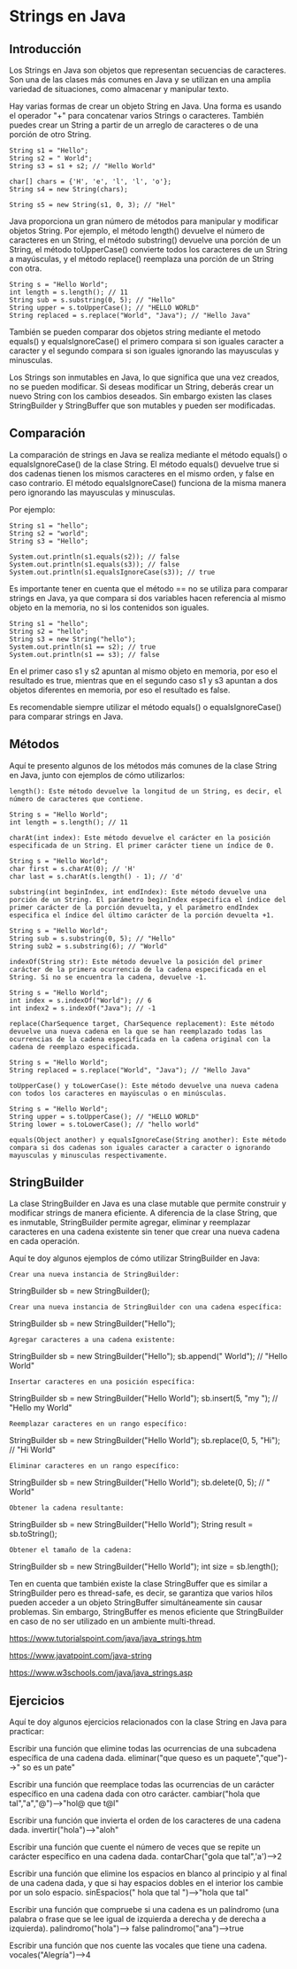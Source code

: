 # Strings en Java  #

## Introducción ##

Los Strings en Java son objetos que representan secuencias de caracteres. Son una de las clases más comunes en Java y se utilizan en una amplia variedad de situaciones, como almacenar y manipular texto.

Hay varias formas de crear un objeto String en Java. Una forma es usando el operador "+" para concatenar varios Strings o caracteres. También puedes crear un String a partir de un arreglo de caracteres o de una porción de otro String.

```
String s1 = "Hello";
String s2 = " World";
String s3 = s1 + s2; // "Hello World"

char[] chars = {'H', 'e', 'l', 'l', 'o'};
String s4 = new String(chars);

String s5 = new String(s1, 0, 3); // "Hel"
```

Java proporciona un gran número de métodos para manipular y modificar objetos String. Por ejemplo, el método length() devuelve el número de caracteres en un String, el método substring() devuelve una porción de un String, el método toUpperCase() convierte todos los caracteres de un String a mayúsculas, y el método replace() reemplaza una porción de un String con otra.

```
String s = "Hello World";
int length = s.length(); // 11
String sub = s.substring(0, 5); // "Hello"
String upper = s.toUpperCase(); // "HELLO WORLD"
String replaced = s.replace("World", "Java"); // "Hello Java"
```

También se pueden comparar dos objetos string mediante el metodo equals() y equalsIgnoreCase() el primero compara si son iguales caracter a caracter y el segundo compara si son iguales ignorando las mayusculas y minusculas.

Los Strings son inmutables en Java, lo que significa que una vez creados, no se pueden modificar. Si deseas modificar un String, deberás crear un nuevo String con los cambios deseados. Sin embargo existen las clases StringBuilder y StringBuffer que son mutables y pueden ser modificadas.

## Comparación ##

La comparación de strings en Java se realiza mediante el método equals() o equalsIgnoreCase() de la clase String. El método equals() devuelve true si dos cadenas tienen los mismos caracteres en el mismo orden, y false en caso contrario. El método equalsIgnoreCase() funciona de la misma manera pero ignorando las mayusculas y minusculas.

Por ejemplo:

```
String s1 = "hello";
String s2 = "world";
String s3 = "Hello";

System.out.println(s1.equals(s2)); // false
System.out.println(s1.equals(s3)); // false
System.out.println(s1.equalsIgnoreCase(s3)); // true
```

Es importante tener en cuenta que el método == no se utiliza para comparar strings en Java, ya que compara si dos variables hacen referencia al mismo objeto en la memoria, no si los contenidos son iguales.

```
String s1 = "hello";
String s2 = "hello";
String s3 = new String("hello");
System.out.println(s1 == s2); // true
System.out.println(s1 == s3); // false
```

En el primer caso s1 y s2 apuntan al mismo objeto en memoria, por eso el resultado es true, mientras que en el segundo caso s1 y s3 apuntan a dos objetos diferentes en memoria, por eso el resultado es false.

Es recomendable siempre utilizar el método equals() o equalsIgnoreCase() para comparar strings en Java.

## Métodos ##

Aquí te presento algunos de los métodos más comunes de la clase String en Java, junto con ejemplos de cómo utilizarlos:

    length(): Este método devuelve la longitud de un String, es decir, el número de caracteres que contiene.

```
String s = "Hello World";
int length = s.length(); // 11
```

    charAt(int index): Este método devuelve el carácter en la posición especificada de un String. El primer carácter tiene un índice de 0.

```
String s = "Hello World";
char first = s.charAt(0); // 'H'
char last = s.charAt(s.length() - 1); // 'd'
```

    substring(int beginIndex, int endIndex): Este método devuelve una porción de un String. El parámetro beginIndex especifica el índice del primer carácter de la porción devuelta, y el parámetro endIndex especifica el índice del último carácter de la porción devuelta +1.

```
String s = "Hello World";
String sub = s.substring(0, 5); // "Hello"
String sub2 = s.substring(6); // "World"
```

    indexOf(String str): Este método devuelve la posición del primer carácter de la primera ocurrencia de la cadena especificada en el String. Si no se encuentra la cadena, devuelve -1.

```
String s = "Hello World";
int index = s.indexOf("World"); // 6
int index2 = s.indexOf("Java"); // -1
```

    replace(CharSequence target, CharSequence replacement): Este método devuelve una nueva cadena en la que se han reemplazado todas las ocurrencias de la cadena especificada en la cadena original con la cadena de reemplazo especificada.

```
String s = "Hello World";
String replaced = s.replace("World", "Java"); // "Hello Java"
```

    toUpperCase() y toLowerCase(): Este método devuelve una nueva cadena con todos los caracteres en mayúsculas o en minúsculas.

```
String s = "Hello World";
String upper = s.toUpperCase(); // "HELLO WORLD"
String lower = s.toLowerCase(); // "hello world"
```

    equals(Object another) y equalsIgnoreCase(String another): Este método compara si dos cadenas son iguales caracter a caracter o ignorando mayusculas y minusculas respectivamente.

## StringBuilder ##

La clase StringBuilder en Java es una clase mutable que permite construir y modificar strings de manera eficiente. A diferencia de la clase String, que es inmutable, StringBuilder permite agregar, eliminar y reemplazar caracteres en una cadena existente sin tener que crear una nueva cadena en cada operación.

Aquí te doy algunos ejemplos de cómo utilizar StringBuilder en Java:

    Crear una nueva instancia de StringBuilder:

StringBuilder sb = new StringBuilder();

    Crear una nueva instancia de StringBuilder con una cadena específica:

StringBuilder sb = new StringBuilder("Hello");

    Agregar caracteres a una cadena existente:

StringBuilder sb = new StringBuilder("Hello");
sb.append(" World"); // "Hello World"

    Insertar caracteres en una posición específica:

StringBuilder sb = new StringBuilder("Hello World");
sb.insert(5, "my "); // "Hello my World"

    Reemplazar caracteres en un rango específico:

StringBuilder sb = new StringBuilder("Hello World");
sb.replace(0, 5, "Hi"); // "Hi World"

    Eliminar caracteres en un rango específico:

StringBuilder sb = new StringBuilder("Hello World");
sb.delete(0, 5); // " World"

    Obtener la cadena resultante:

StringBuilder sb = new StringBuilder("Hello World");
String result = sb.toString();

    Obtener el tamaño de la cadena:

StringBuilder sb = new StringBuilder("Hello World");
int size = sb.length();

Ten en cuenta que también existe la clase StringBuffer que es similar a StringBuilder pero es thread-safe, es decir, se garantiza que varios hilos pueden acceder a un objeto StringBuffer simultáneamente sin causar problemas. Sin embargo, StringBuffer es menos eficiente que StringBuilder en caso de no ser utilizado en un ambiente multi-thread.

https://www.tutorialspoint.com/java/java_strings.htm

https://www.javatpoint.com/java-string

https://www.w3schools.com/java/java_strings.asp

## Ejercicios ##

Aquí te doy algunos ejercicios relacionados con la clase String en Java para practicar:

Escribir una función que elimine todas las ocurrencias de una subcadena específica de una cadena dada. eliminar("que queso es un paquete","que")-->" so es un pate"

Escribir una función que reemplace todas las ocurrencias de un carácter específico en una cadena dada con otro carácter. cambiar("hola que tal","a","@")-->"hol@ que t@l"

Escribir una función que invierta el orden de los caracteres de una cadena dada. invertir("hola")-->"aloh"

Escribir una función que cuente el número de veces que se repite un carácter específico en una cadena dada. contarChar("gola que tal",'a')-->2

Escribir una función que elimine los espacios en blanco al principio y al final de una cadena dada, y que si hay espacios dobles en el interior los cambie por un solo espacio. sinEspacios("  hola    que  tal  ")-->"hola que tal"

Escribir una función que compruebe si una cadena es un palíndromo (una palabra o frase que se lee igual de izquierda a derecha y de derecha a izquierda). palindromo("hola")--> false palindromo("ana")-->true

Escribir una función que nos cuente las vocales que tiene una cadena. vocales("Alegría")-->4
